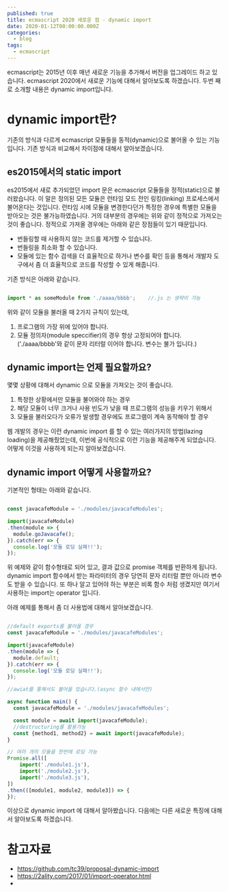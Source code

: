 ```yaml
---
published: true
title: ecmascript 2020 새로운 점 - dynamic import
date: 2020-01-12T00:00:00.000Z
categories:
  - blog
tags:
  - ecmascript
---
```

ecmascript는 2015년 이후 매년 새로운 기능을 추가해서 버전을 업그레이드 하고 있습니다. ecmascript 2020에서 새로운 기능에 대해서 알아보도록 하겠습니다. 두번 째로 소개할 내용은 dynamic import입니다.

# dynamic import란?

기존의 방식과 다르게 ecmascript 모듈들을 동적(dynamic)으로 불어올 수 있는 기능입니다. 기존 방식과 비교해서 차이점에 대해서 알아보겠습니다.

## es2015에서의 static import

es2015에서 새로 추가되었던 import 문은 ecmascript 모듈들을 정적(static)으로 불러왔습니다. 이 말은 정의된 모든 모듈은 런타임 모드 전인 링킹(linking) 프로세스에서 불어온다는 것입니다. 런타임 시에 모듈을 변경한다던가 특정한 경우에 특별한 모듈을 받아오는 것은 불가능하였습니다. 거의 대부분의 경우에는 위와 같이 정적으로 가져오는 것이 좋습니다. 정적으로 가져올 경우에는 아래와 같은 장점들이 있기 때문입니다.

* 번들링할 때 사용하지 않는 코드를 제거할 수 있습니다.
* 번들링을 최소화 할 수 있습니다.
* 모듈에 있는 함수 검색을 더 효율적으로 하거나 변수를 확인 등을 통해서 개발자 도구에서 좀 더 효율적으로 코드를 작성할 수 있게 해줍니다.

기존 방식은 아래와 같습니다.

```javascript

import * as someModule from './aaaa/bbbb';    //.js 는 생략이 가능

```

위와 같이 모듈을 불러올 때 2가지 규칙이 있는데,

1. 프로그램의 가장 위에 있어야 합니다.
2. 모듈 정의자(module speccifier)의 경우 항상 고정되어야 합니다.('./aaaa/bbbb'와 같이 문자 리터럴 이어야 합니다. 변수는 불가 입니다.)

## dynamic import는 언제 필요할까요?

몇몇 상황에 대해서 dynamic 으로 모듈을 가져오는 것이 좋습니다. 

1. 특정한 상황에서만 모듈을 불어와야 하는 경우
2. 해당 모듈이 너무 크거나 사용 빈도가 낮을 때 프로그램의 성능을 키우기 위해서
3. 모듈을 불러오다가 오류가 발생할 경우에도 프로그램이 계속 동작해야 할 경우

웹 개발의 경우는 이런 dynamic import 를 할 수 있는 여러가지의 방법(lazing loading)을 제공해줬었는데, 이번에 공식적으로 이런 기능을 제공해주게 되었습니다. 어떻게 이것을 사용하게 되는지 알아보겠습니다.

## dynamic import 어떻게 사용할까요?

기본적인 형태는 아래와 같습니다.

```javascript

const javacafeModule = './modules/javacafeModules';

import(javacafeModule)
.then(module => {
  module.goJavacafe();
}).catch(err => {
  console.log('모듈 로딩 실패!!');
});

```

위 예제와 같이 함수형태로 되어 있고, 결과 값으로 promise 객체를 반환하게 됩니다. dynamic import 함수에서 받는 파라미터의 경우 당연히 문자 리터럴 뿐만 아니라 변수도 받을 수 있습니다. 또 하나 알고 있어야 하는 부분은 비록 함수 처럼 생겼지만 여기서 사용하는 import는 operator 입니다.

아래 예제를 통해서 좀 더 사용법에 대해서 알아보겠습니다.

```javascript

//default exports를 불어올 경우
const javacafeModule = './modules/javacafeModules';

import(javacafeModule)
.then(module => {
  module.default;
}).catch(err => {
  console.log('모듈 로딩 실패!!');
});

//awiat를 통해서도 불어올 있습니다.(async 함수 내에서만)

async function main() {
  const javacafeModule = './modules/javacafeModules';

  const module = await import(javacafeModule);
  //destructuring를 활용가능
  const {method1, method2} = await import(javacafeModule);
}

// 여러 개의 모듈을 한번에 로딩 가능
Promise.all([
    import('./module1.js'),
    import('./module2.js'),
    import('./module3.js'),
])
.then(([module1, module2, module3]) => {
});

```

이상으로 dynamic import 에 대해서 알아봤습니다. 다음에는 다른 새로운 특징에 대해서 알아보도록 하겠습니다.

# 참고자료

* https://github.com/tc39/proposal-dynamic-import
* https://2ality.com/2017/01/import-operator.html
* 

